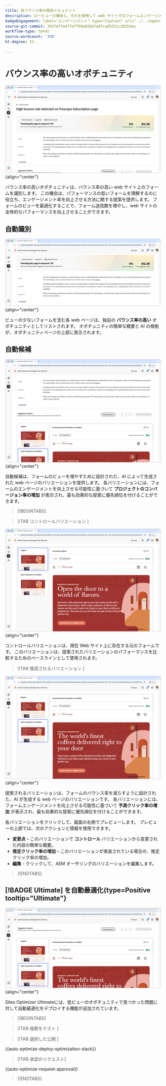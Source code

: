 ```yaml
---
title: 高バウンス率の商談ドキュメント
description: ロービューの機会と、それを使用して web サイトでのフォームエンゲージメントを向上させる方法について説明します。
badgeEngagement: label="エンゲージメント" type="Caution" url="../../opportunity-types/engagement.md" tooltip="エンゲージメント"
source-git-commit: 393feffe477eff99a026b7ad7cad5531c20254ea
workflow-type: tm+mt
source-wordcount: '350'
ht-degree: 1%

---
```



# バウンス率の高いオポチュニティ

![ バウンス率の高いオポチュニティ ](./assets/high-bounce-rate/hero.png){align="center"}

バウンス率の高いオポチュニティは、バウンス率の高い web サイト上のフォームを識別します。 この機会は、パフォーマンスの低いフォームを理解するのに役立ち、エンゲージメント率を向上させる方法に関する提案を提供します。 フォームのビューを最適化することで、フォーム送信数を増やし、web サイトの全体的なパフォーマンスを向上させることができます。

## 自動識別

![ 高いバウンス率の自動識別 ](./assets/high-bounce-rate/auto-identify.png){align="center"}

ビューの少ないフォームを含む各 web ページは、独自の **バウンス率の高い** オポチュニティとしてリストされます。 オポチュニティの簡単な概要と AI の根拠が、オポチュニティページの上部に表示されます。

## 自動候補

![ 高いバウンス率の自動提案 ](./assets/high-bounce-rate/auto-suggest.png){align="center"}

自動候補は、フォームのビューを増やすために設計された、AI によって生成された web ページのバリエーションを提供します。 各バリエーションには、フォームのエンゲージメントを向上させる可能性に基づいて **プロジェクトのコンバージョン率の増加** が表示され、最も効果的な提案に優先順位を付けることができます。

>[!BEGINTABS]

>[!TAB  コントロールバリエーション ]

![ 元のバリエーション ](./assets/high-bounce-rate/original-variation.png){align="center"}

コントロールバリエーションは、現在 Web サイト上に存在する元のフォームです。 このバリエーションは、提案されたバリエーションのパフォーマンスを比較するためのベースラインとして使用されます。

>[!TAB  推奨されるバリエーション ]

![ 推奨されるバリエーション ](./assets/high-bounce-rate/suggested-variations.png){align="center"}

提案されるバリエーションは、フォームのバウンス率を減らすように設計された、AI が生成する web ページのバリエーションです。 各バリエーションには、フォームエンゲージメントを向上させる可能性に基づいて **予測クリック率の増加** が表示され、最も効果的な提案に優先順位を付けることができます。

各バリエーションをクリックして、画面の右側でプレビューします。 プレビューの上部では、次のアクションと情報を使用できます。

* **変更点** – このバリエーションで **コントロール** バリエーションから変更された内容の簡単な概要。
* **推定クリック率の増加** – このバリエーションが実装されている場合の、推定クリック率の増加。
* **編集** - クリックして、AEM オーサリングのバリエーションを編集します。

>[!ENDTABS]

## [!BADGE Ultimate] を自動最適化{type=Positive tooltip="Ultimate"}

![ 高いバウンス率の自動最適化 ](./assets/high-bounce-rate/auto-optimize.png){align="center"}

Sites Optimizer Ultimateには、低ビューのオポチュニティで見つかった問題に対して自動最適化をデプロイする機能が追加されています。

>[!BEGINTABS]

>[!TAB  複数をテスト ]


>[!TAB  選択した公開 ]

{{auto-optimize-deploy-optimization-slack}}

>[!TAB 承認のリクエスト]

{{auto-optimize-request-approval}}

>[!ENDTABS]
